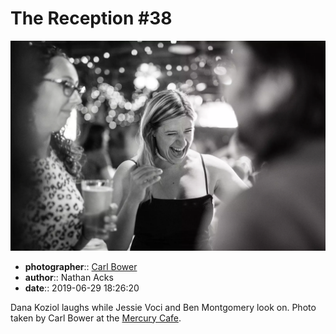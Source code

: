 # The Reception \#38

![Dana Koziol laughs](assets/2019-06-29-set-3-the-reception-38.webp)

* **photographer**:: [Carl Bower](https://carlbowerphotos.com)  
* **author**:: Nathan Acks  
* **date**:: 2019-06-29 18:26:20

Dana Koziol laughs while Jessie Voci and Ben Montgomery look on. Photo taken by Carl Bower at the [Mercury Cafe](http://mercurycafe.com).
